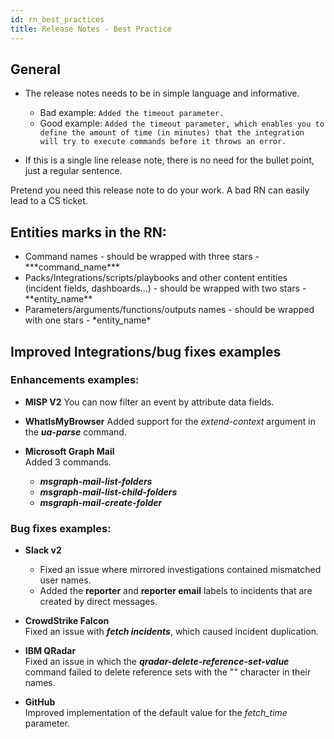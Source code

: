 ```yaml
---
id: rn_best_practices
title: Release Notes - Best Practice
---
```


## General 
- The release notes needs to be in simple language and informative.  
    - Bad example: `Added the timeout parameter.`  
    - Good example: `Added the timeout parameter, which enables you to define the amount of time (in minutes) that the integration will try to execute commands before it throws an error.`

- If this is a single line release note, there is no need for the bullet point, just a regular sentence. 

Pretend you need this release note to do your work. A bad RN can easily lead to a CS ticket.
## Entities marks in the RN:  

- Command names - should be wrapped with three stars - \*\*\*command_name***
- Packs/Integrations/scripts/playbooks and other content entities (incident fields, dashboards...) - should be wrapped with two stars - \*\*entity_name**
- Parameters/arguments/functions/outputs names - should be wrapped with one stars - \*entity_name*


## Improved Integrations/bug fixes examples  

### Enhancements examples:

- **MISP V2**
You can now filter an event by attribute data fields.

- **WhatIsMyBrowser**
Added support for the *extend-context* argument in the ***ua-parse*** command.

- **Microsoft Graph Mail**  
Added 3 commands.
    - ***msgraph-mail-list-folders***
    - ***msgraph-mail-list-child-folders***
    - ***msgraph-mail-create-folder***


### Bug fixes examples:
- **Slack v2**
    - Fixed an issue where mirrored investigations contained mismatched user names.
    - Added the **reporter** and **reporter email** labels to incidents that are created by direct messages.

- **CrowdStrike Falcon**  
Fixed an issue with ***fetch incidents***, which caused incident duplication.

- **IBM QRadar**  
Fixed an issue in which the ***qradar-delete-reference-set-value*** command failed to delete reference sets with the "\" character in their names.

- **GitHub**  
Improved implementation of the default value for the *fetch_time* parameter.


